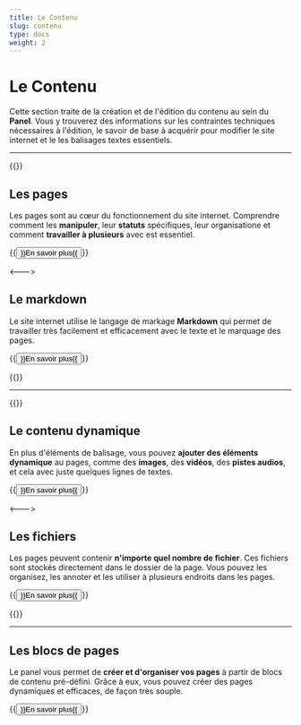 ```yaml
---
title: Le Contenu
slug: contenu
type: docs
weight: 2
---
```


# Le Contenu

Cette section traite de la création et de l'édition du contenu au sein du **Panel**. Vous y trouverez des informations sur les contraintes techniques nécessaires à l'édition, le savoir de base à acquérir pour modifier le site internet et le les balisages textes essentiels.

----

{{<columns>}}

## Les pages

Les pages sont au cœur du fonctionnement du site internet. Comprendre comment les **manipuler**, leur **statuts** spécifiques, leur organisatione et comment **travailler à plusieurs** avec est essentiel.

{{<button relref="/docs/contenu/pages">}}En savoir plus{{</button>}}

<--->

## Le markdown

Le site internet utilise le langage de markage **Markdown** qui permet de travailler très facilement et efficacement avec le texte et le marquage des pages.

{{<button relref="/docs/contenu/markdown">}}En savoir plus{{</button>}}

{{</columns>}}

----

{{<columns>}}

## Le contenu dynamique

En plus d'éléments de balisage, vous pouvez **ajouter des éléments dynamique** au pages, comme des **images**, des **vidéos**, des **pistes audios**, et cela avec juste quelques lignes de textes.

{{<button relref="/docs/contenu/kirbytext">}}En savoir plus{{</button>}}

<--->

## Les fichiers

Les pages peuvent contenir **n'importe quel nombre de fichier**. Ces fichiers sont stockés directement dans le dossier de la page. Vous pouvez les organisez, les annoter et les utiliser à plusieurs endroits dans les pages.

{{<button relref="/docs/contenu/fichiers/">}}En savoir plus{{</button>}}

{{</columns>}}

----

## Les blocs de pages

Le panel vous permet de **créer et d'organiser vos pages** à partir de blocs de contenu pré-défini. Grâce à eux, vous pouvez créer des pages dynamiques et efficaces, de façon très souple.

{{<button relref="/docs/contenu/blocs/">}}En savoir plus{{</button>}}
